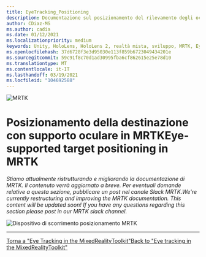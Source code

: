 ```yaml
---
title: EyeTracking_Positioning
description: Documentazione sul posizionamento del rilevamento degli occhi
author: CDiaz-MS
ms.author: cadia
ms.date: 01/12/2021
ms.localizationpriority: medium
keywords: Unity, HoloLens, HoloLens 2, realtà mista, sviluppo, MRTK, EyeTracking,
ms.openlocfilehash: 37d6728f3e3d95030e113f859b6723049434201e
ms.sourcegitcommit: 59c91f8c70d1ad30995fba6cf862615e25e78d10
ms.translationtype: MT
ms.contentlocale: it-IT
ms.lasthandoff: 03/19/2021
ms.locfileid: "104692588"
---
```

![MRTK](../Images/EyeTracking/mrtk_et_positioning.png)

# <a name="eye-supported-target-positioning-in-mrtk"></a><span data-ttu-id="d0631-105">Posizionamento della destinazione con supporto oculare in MRTK</span><span class="sxs-lookup"><span data-stu-id="d0631-105">Eye-supported target positioning in MRTK</span></span>

<!-- TODO: Add content -->
<span data-ttu-id="d0631-106">_Stiamo attualmente ristrutturando e migliorando la documentazione di MRTK. Il contenuto verrà aggiornato a breve. Per eventuali domande relative a questa sezione, pubblicare un post nel canale Slack MRTK._</span><span class="sxs-lookup"><span data-stu-id="d0631-106">_We're currently restructuring and improving the MRTK documentation. This content will be updated soon! If you have any questions regarding this section please post in our MRTK slack channel._</span></span>

![Dispositivo di scorrimento posizionamento MRTK](../Images/EyeTracking/mrtk_et_positioning_slider.png)

---
[<span data-ttu-id="d0631-108">Torna a "Eye Tracking in the MixedRealityToolkit"</span><span class="sxs-lookup"><span data-stu-id="d0631-108">Back to "Eye tracking in the MixedRealityToolkit"</span></span>](EyeTracking_Main.md)

